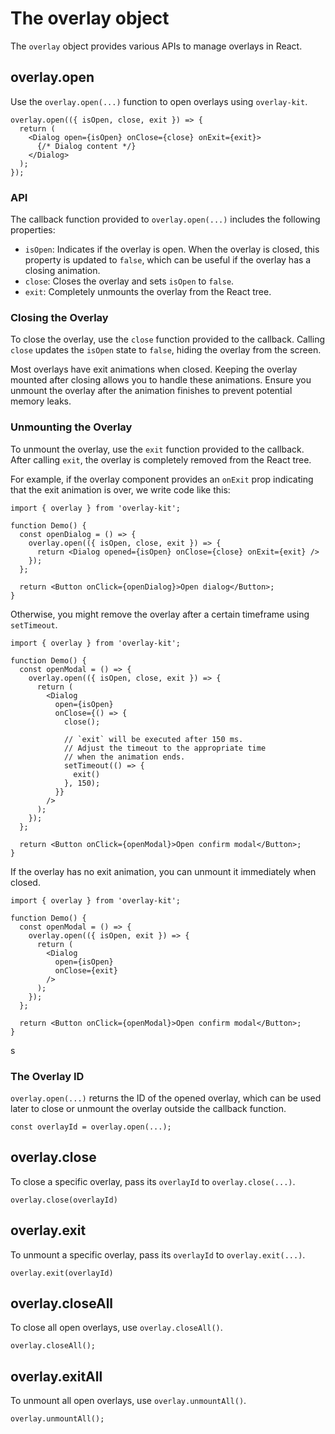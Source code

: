 # The overlay object

The `overlay` object provides various APIs to manage overlays in React.

## overlay.open

Use the `overlay.open(...)` function to open overlays using `overlay-kit`.

```tsx
overlay.open(({ isOpen, close, exit }) => {
  return (
    <Dialog open={isOpen} onClose={close} onExit={exit}>
      {/* Dialog content */}
    </Dialog>
  );
});
```

### API

The callback function provided to `overlay.open(...)` includes the following properties:

- `isOpen`: Indicates if the overlay is open. When the overlay is closed, this property is updated to `false`, which can be useful if the overlay has a closing animation.
- `close`: Closes the overlay and sets `isOpen` to `false`.
- `exit`: Completely unmounts the overlay from the React tree.

### Closing the Overlay

To close the overlay, use the `close` function provided to the callback. Calling `close` updates the `isOpen` state to `false`, hiding the overlay from the screen.

Most overlays have exit animations when closed. Keeping the overlay mounted after closing allows you to handle these animations. Ensure you unmount the overlay after the animation finishes to prevent potential memory leaks.

### Unmounting the Overlay

To unmount the overlay, use the `exit` function provided to the callback. After calling `exit`, the overlay is completely removed from the React tree.

For example, if the overlay component provides an `onExit` prop indicating that the exit animation is over, we write code like this:

```tsx{6}
import { overlay } from 'overlay-kit';

function Demo() {
  const openDialog = () => {
    overlay.open(({ isOpen, close, exit }) => {
      return <Dialog opened={isOpen} onClose={close} onExit={exit} />
    });
  };

  return <Button onClick={openDialog}>Open dialog</Button>;
}
```

Otherwise, you might remove the overlay after a certain timeframe using `setTimeout`.

```tsx{12-17}
import { overlay } from 'overlay-kit';

function Demo() {
  const openModal = () => {
    overlay.open(({ isOpen, close, exit }) => {
      return (
        <Dialog 
          open={isOpen} 
          onClose={() => {
            close();

            // `exit` will be executed after 150 ms.
            // Adjust the timeout to the appropriate time 
            // when the animation ends.
            setTimeout(() => {
              exit()
            }, 150);
          }} 
        />
      );
    });
  };

  return <Button onClick={openModal}>Open confirm modal</Button>;
}
```

If the overlay has no exit animation, you can unmount it immediately when closed.

```tsx{9}
import { overlay } from 'overlay-kit';

function Demo() {
  const openModal = () => {
    overlay.open(({ isOpen, exit }) => {
      return (
        <Dialog 
          open={isOpen} 
          onClose={exit} 
        />
      );
    });
  };

  return <Button onClick={openModal}>Open confirm modal</Button>;
}
```
s
### The Overlay ID

`overlay.open(...)`  returns the ID of the opened overlay, which can be used later to close or unmount the overlay outside the callback function.

```tsx
const overlayId = overlay.open(...);
```

## overlay.close

To close a specific overlay, pass its `overlayId` to `overlay.close(...)`.

```tsx
overlay.close(overlayId)
```

## overlay.exit

To unmount a specific overlay, pass its `overlayId` to `overlay.exit(...)`.

```tsx
overlay.exit(overlayId)
```

## overlay.closeAll

To close all open overlays, use `overlay.closeAll()`.

```tsx
overlay.closeAll();
```

## overlay.exitAll

To unmount all open overlays, use `overlay.unmountAll()`.

```tsx
overlay.unmountAll();
```
